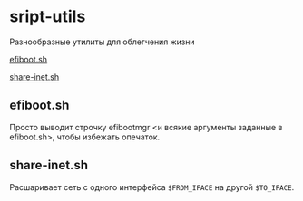 # sript-utils

Разнообразные утилиты для облегчения жизни

[efiboot.sh ](##efiboot.sh)

[share-inet.sh](##share-inet.sh)

## efiboot.sh
 Просто выводит строчку efibootmgr <и всякие аргументы заданные в
 efiboot.sh>, чтобы избежать опечаток.

## share-inet.sh
 Расшаривает сеть с одного интерфейса `$FROM_IFACE` на другой
 `$TO_IFACE`.
